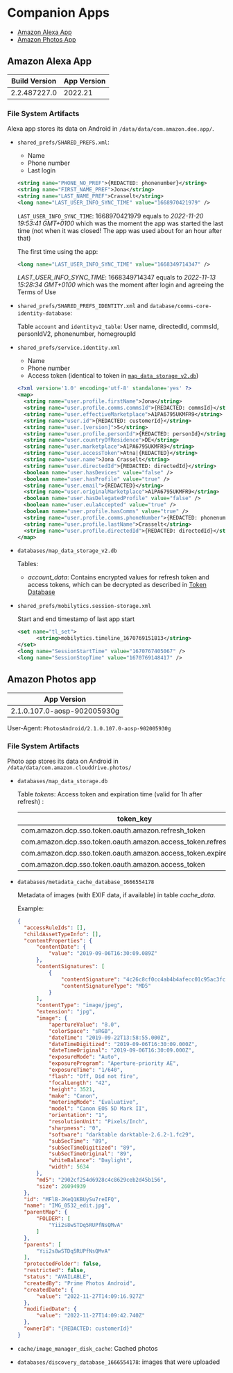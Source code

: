 # Companion Apps

- [Amazon Alexa App](#amazon-alexa-app)
- [Amazon Photos App](#amazon-photos-app)

## Amazon Alexa App

|Build Version|App Version|
|---          |---        |
|2.2.487227.0 |2022.21    |

### File System Artifacts
Alexa app stores its data on Android in `/data/data/com.amazon.dee.app/`.

- `shared_prefs/SHARED_PREFS.xml`:  
  - Name
  - Phone number
  - Last login  

  ```xml
  <string name="PHONE_NO_PREF">{REDACTED: phonenumber}</string>
  <string name="FIRST_NAME_PREF">Jona</string>
  <string name="LAST_NAME_PREF">Crasselt</string>
  <long name="LAST_USER_INFO_SYNC_TIME" value="1668970421979" />
  ```
  `LAST_USER_INFO_SYNC_TIME`: 1668970421979 equals to _2022-11-20 19:53:41 GMT+0100_ which was the moment the app was started the last time (not when it was closed! The app was used about for an hour after that)

  The first time using the app:
  ```xml
  <long name="LAST_USER_INFO_SYNC_TIME" value="1668349714347" />
  ```
  *LAST_USER_INFO_SYNC_TIME*: 1668349714347 equals to _2022-11-13 15:28:34 GMT+0100_ which was the moment after login and agreeing the Terms of Use

- `shared_prefs/SHARED_PREFS_IDENTITY.xml` and
  `database/comms-core-identity-database`:  

  Table `account` and `identityv2_table`: User name, directedId, commsId, personIdV2, phonenumber, homegroupId

- `shared_prefs/service.identity.xml`

  - Name
  - Phone number
  - Access token (identical to token in [`map_data_storage_v2.db`](./filesystem/token-db.md))
  ```xml
  <?xml version='1.0' encoding='utf-8' standalone='yes' ?>
  <map>
    <string name="user.profile.firstName">Jona</string>
    <string name="user.profile.comms.commsId">{REDACTED: commsId}</string>
    <string name="user.effectiveMarketplace">A1PA6795UKMFR9</string>
    <string name="user.id">{REDACTED: customerId}</string>
    <string name="user.[version]">5</string>
    <string name="user.profile.personId">{REDACTED: personId}</string>
    <string name="user.countryOfResidence">DE</string>
    <string name="user.marketplace">A1PA6795UKMFR9</string>
    <string name="user.accessToken">Atna|{REDACTED}</string>
    <string name="user.name">Jona Crasselt</string>
    <string name="user.directedId">{REDACTED: directedId}</string>
    <boolean name="user.hasDevices" value="false" />
    <boolean name="user.hasProfile" value="true" />
    <string name="user.email">{REDACTED}</string>
    <string name="user.originalMarketplace">A1PA6795UKMFR9</string>
    <boolean name="user.hasDelegatedProfile" value="false" />
    <boolean name="user.eulaAccepted" value="true" />
    <boolean name="user.profile.hasComms" value="true" />
    <string name="user.profile.comms.phoneNumber">{REDACTED: phonenumber}</string>
    <string name="user.profile.lastName">Crasselt</string>
    <string name="user.profile.directedId">{REDACTED: directedId}</string>
  </map>
  ```

- `databases/map_data_storage_v2.db`
  
  Tables:
  - *account_data*: Contains encrypted values for refresh token and access
    tokens, which can be decrypted as described in
    [Token Database](./filesystem/token-db.md)

- `shared_prefs/mobilytics.session-storage.xml`

  Start and end timestamp of last app start
  ```xml
  <set name="tl_set">
        <string>mobilytics.timeline_1670769151813</string>
  </set>
  <long name="SessionStartTime" value="1670767405067" />
  <long name="SessionStopTime" value="1670769148417" />
  ```

## Amazon Photos app

|App Version                |
|---                        |
|2.1.0.107.0-aosp-902005930g|

User-Agent: `PhotosAndroid/2.1.0.107.0-aosp-902005930g`

### File System Artifacts
Photo app stores its data on Android in
`/data/data/com.amazon.clouddrive.photos/`

- `databases/map_data_storage.db`
  
  Table *tokens*: Access token and expiration time (valid for 1h after refresh) : 
 
  |token_key                                                      |token_value     |
  |---                                                            |---             |
  |com.amazon.dcp.sso.token.oauth.amazon.refresh_token            |Atnr\|{REDACTED}|
  |com.amazon.dcp.sso.token.oauth.amazon.access_token.refreshed_at|1669467152264   |
  |com.amazon.dcp.sso.token.oauth.amazon.access_token.expires_at  |1669470752264   |
  |com.amazon.dcp.sso.token.oauth.amazon.access_token|Atna\       |{REDACTED}      |

- `databases/metadata_cache_database_1666554178`

  Metadata of images (with EXIF data, if available) in table *cache_data*.

  Example:
  ```json
  {
    "accessRuleIds": [],
    "childAssetTypeInfo": [],
    "contentProperties": {
        "contentDate": {
            "value": "2019-09-06T16:30:09.089Z"
        },
        "contentSignatures": [
            {
                "contentSignature": "4c26c8cf0cc4ab4b4afecc01c95ac3fc",
                "contentSignatureType": "MD5"
            }
        ],
        "contentType": "image/jpeg",
        "extension": "jpg",
        "image": {
            "apertureValue": "8.0",
            "colorSpace": "sRGB",
            "dateTime": "2019-09-22T13:58:55.000Z",
            "dateTimeDigitized": "2019-09-06T16:30:09.000Z",
            "dateTimeOriginal": "2019-09-06T16:30:09.000Z",
            "exposureMode": "Auto",
            "exposureProgram": "Aperture-priority AE",
            "exposureTime": "1/640",
            "flash": "Off, Did not fire",
            "focalLength": "42",
            "height": 3521,
            "make": "Canon",
            "meteringMode": "Evaluative",
            "model": "Canon EOS 5D Mark II",
            "orientation": "1",
            "resolutionUnit": "Pixels/Inch",
            "sharpness": "0",
            "software": "darktable darktable-2.6.2-1.fc29",
            "subSecTime": "89",
            "subSecTimeDigitized": "89",
            "subSecTimeOriginal": "89",
            "whiteBalance": "Daylight",
            "width": 5634
        },
        "md5": "2902cf254d6928c4c8629ceb2d45b156",
        "size": 26094939
    },
    "id": "MFlB-JKeQ1KBUySu7reIFQ",
    "name": "IMG_0532_edit.jpg",
    "parentMap": {
        "FOLDER": [
            "Yii2s8wSTDq5RUPfNsQMvA"
        ]
    },
    "parents": [
        "Yii2s8wSTDq5RUPfNsQMvA"
    ],
    "protectedFolder": false,
    "restricted": false,
    "status": "AVAILABLE",
    "createdBy": "Prime Photos Android",
    "createdDate": {
        "value": "2022-11-27T14:09:16.927Z"
    },
    "modifiedDate": {
        "value": "2022-11-27T14:09:42.740Z"
    },
    "ownerId": "{REDACTED: customerId}"
  }
  ```

- `cache/image_manager_disk_cache`: Cached photos
- `databases/discovery_database_1666554178`: images that were uploaded